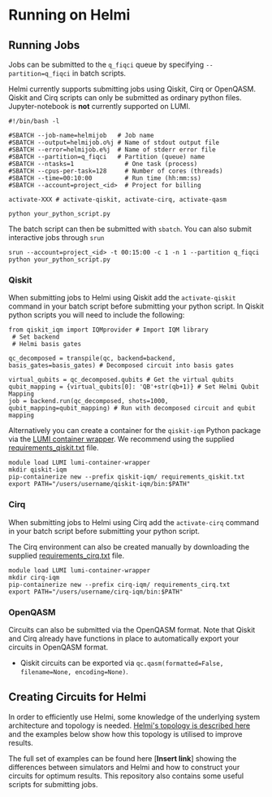 # Running on Helmi

## Running Jobs

Jobs can be submitted to the `q_fiqci` queue by specifying `--partition=q_fiqci` in batch scripts. 

Helmi currently supports submitting jobs using Qiskit, Cirq or OpenQASM. Qiskit and Cirq scripts can only be submitted as ordinary python files. Jupyter-notebook is **not** currently supported on LUMI.

	#!/bin/bash -l
	 
	#SBATCH --job-name=helmijob   # Job name
	#SBATCH --output=helmijob.o%j # Name of stdout output file
	#SBATCH --error=helmijob.e%j  # Name of stderr error file
	#SBATCH --partition=q_fiqci   # Partition (queue) name
	#SBATCH --ntasks=1              # One task (process)
	#SBATCH --cpus-per-task=128     # Number of cores (threads)
	#SBATCH --time=00:10:00         # Run time (hh:mm:ss)
	#SBATCH --account=project_<id>  # Project for billing
	 
	activate-XXX # activate-qiskit, activate-cirq, activate-qasm
	 
	python your_python_script.py

The batch script can then be submitted with `sbatch`. You can also submit interactive jobs through `srun` 

	srun --account=project_<id> -t 00:15:00 -c 1 -n 1 --partition q_fiqci python your_python_script.py

<!-- Each user will need to know:
	- Queue/Partition to submit jobs to on LUMI
	- Batch job preamble activate-XXX to activate env on Helmi
	- Python backend preamble to set the backend as Helmi
	- Basis gates and Qubit Mapping for Helmi
	- Printing results such that results are returned to LUMI (TBD) -->



### Qiskit

When submitting jobs to Helmi using Qiskit add the `activate-qiskit` command in your batch script before submitting your python script. In Qiskit python scripts you will need to include the following:

	from qiskit_iqm import IQMprovider # Import IQM library
	 # Set backend
	 # Helmi basis gates
	 
	qc_decomposed = transpile(qc, backend=backend, basis_gates=basis_gates) # Decomposed circuit into basis gates
	 
	virtual_qubits = qc_decomposed.qubits # Get the virtual qubits
	qubit_mapping = {virtual_qubits[0]: 'QB'+str(qb+1)} # Set Helmi Qubit Mapping
	job = backend.run(qc_decomposed, shots=1000, qubit_mapping=qubit_mapping) # Run with decomposed circuit and qubit mapping

Alternatively you can create a container for the `qiskit-iqm` Python package via the [LUMI container wrapper](../../containers/tykky/). We recommend using the supplied [requirements_qiskit.txt](../../support/tutorials/helmi/requirements_qiskit.txt) file.

	module load LUMI lumi-container-wrapper
	mkdir qiskit-iqm
	pip-containerize new --prefix qiskit-iqm/ requirements_qiskit.txt
	export PATH="/users/username/qiskit-iqm/bin:$PATH"



### Cirq

When submitting jobs to Helmi using Cirq add the `activate-cirq` command in your batch script before submitting your python script.


The Cirq environment can also be created manually by downloading the supplied [requirements_cirq.txt](../../support/tutorials/helmi/requirements_cirq.txt) file. 


	module load LUMI lumi-container-wrapper
	mkdir cirq-iqm
	pip-containerize new --prefix cirq-iqm/ requirements_cirq.txt
	export PATH="/users/username/cirq-iqm/bin:$PATH"

### OpenQASM

Circuits can also be submitted via the OpenQASM format. Note that Qiskit and Cirq already have functions in place to automatically export your circuits in OpenQASM format.

* Qiskit circuits can be exported via `qc.qasm(formatted=False, filename=None, encoding=None)`. 


## Creating Circuits for Helmi

In order to efficiently use Helmi, some knowledge of the underlying system architecture and topology is needed. [Helmi's topology is described here](../../../computing/helmi/) and the examples below show how this topology is utilised to improve results. 


The full set of examples can be found here [**Insert link**] showing the differences between simulators and Helmi and how to construct your circuits for optimum results. This repository also contains some useful scripts for submitting jobs. 


